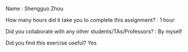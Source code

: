 Name : Shengguo Zhou

How many hours did it take you to complete this assignment? : 1 hour

Did you collaborate with any other students/TAs/Professors? : By myself

Did you find this exercise useful? Yes